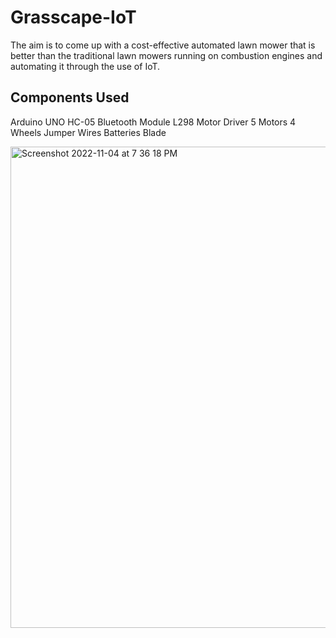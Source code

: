 # Grasscape-IoT

The aim is to come up with a cost-effective automated lawn mower that is better than the traditional lawn mowers running on combustion engines and automating it through the use of IoT.

## Components Used

Arduino UNO
HC-05 Bluetooth Module
L298 Motor Driver
5 Motors 
4 Wheels
Jumper Wires
Batteries
Blade 

<img width="770" alt="Screenshot 2022-11-04 at 7 36 18 PM" src="https://user-images.githubusercontent.com/68161473/199993476-4acbb840-0cd4-4e29-a353-83abdb3c884b.png">
